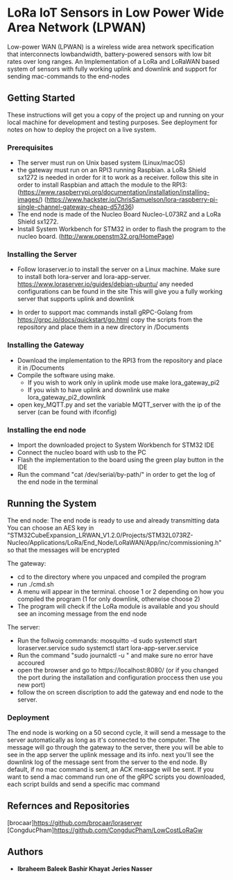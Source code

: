 # LoRa IoT Sensors in Low Power Wide Area Network (LPWAN)

Low-power WAN (LPWAN) is a wireless wide area network specification that interconnects lowbandwidth, battery-powered sensors with low bit rates over long ranges.
An Implementation of a LoRa and LoRaWAN based system of sensors with fully working uplink and downlink and support for sending mac-commands to the end-nodes

## Getting Started

These instructions will get you a copy of the project up and running on your local machine for development and testing purposes. See deployment for notes on how to deploy the project on a live system.

### Prerequisites

- The server must run on Unix based system (Linux/macOS)
- the gateway must run on an RPI3 running Raspbian. a LoRa Shield sx1272 is needed in order for it to work as a receiver. follow this site in order to install Raspbian and attach the module to the RPI3:
	(https://www.raspberrypi.org/documentation/installation/installing-images/)
	(https://www.hackster.io/ChrisSamuelson/lora-raspberry-pi-single-channel-gateway-cheap-d57d36) 
- The end node is made of the Nucleo Board Nucleo-L073RZ and a LoRa Shield sx1272.
- Install System Workbench for STM32 in order to flash the program to the nucleo board.
	(http://www.openstm32.org/HomePage)


### Installing the Server
 - Follow loraserver.io to install the server on a Linux machine. Make sure to install both lora-server and lora-app-server.
	https://www.loraserver.io/guides/debian-ubuntu/
	any needed configurations can be found in the site
	This will give you a fully working server that supports uplink and downlink

- In order to support mac commands install gRPC-Golang from https://grpc.io/docs/quickstart/go.html
	copy the scripts from the repository and place them in a new directory in /Documents

### Installing the Gateway
- Download the implementation to the RPI3 from the repository and place it in /Documents
- Compile the software using make.
	- If you wish to work only in uplink mode use make lora_gateway_pi2
	- If you wish to have uplink and downlink use make lora_gateway_pi2_downlink
- open key_MQTT.py and set the variable MQTT_server with the ip of the server (can be found with ifconfig)


### Installing the end node
- Import the downloaded project to System Workbench for STM32 IDE
- Connect the nucleo board with usb to the PC
- Flash the implementation to the board using the green play button in the IDE
- Run the command "cat /dev/serial/by-path/<serial address>" in order to get the log of the end node in the terminal


## Running the System
The end node:
	The end node is ready to use and already transmitting data
	You can choose an AES key in "STM32CubeExpansion_LRWAN_V1.2.0/Projects/STM32L073RZ-Nucleo/Applications/LoRa/End_Node/LoRaWAN/App/inc/commissioning.h" so that the messages will be encrypted

The gateway:
- cd to the directory where you unpaced and compiled the program
- run ./cmd.sh
- A menu will appear in the terminal. choose 1 or 2 depending on how you compiled the program (1 for only downlink, otherwise choose 2)
- The program will check if the LoRa module is available and you should see an incoming message from the end node

The server:
-	Run the follwoig commands:
	mosquitto -d
	sudo systemctl start loraserver.service
	sudo systemctl start lora-app-server.service
- Run the command "sudo journalctl -u <service name>" and make sure no error have accoured 
- open the browser and go to  https://localhost:8080/ (or if you changed the port during the installation and configuration proccess then use you new port)
- follow the on screen discription to add the gateway and end node to the server.


### Deployment
The end node is working on a 50 second cycle, it will send a message to the server automatically as long as it's connected to the computer.  The message will go through the gateway to the server, there you will be able to see in the app server the uplink message and its info. next you'll see the downlink log of the message sent from the server to the end node. By default, if no mac command is sent, an ACK message will be sent.  If you want to send a mac command run one of the gRPC scripts you downloaded, each script builds and send a specific mac command



## Refernces and Repositories

[brocaar]https://github.com/brocaar/loraserver
[CongducPham]https://github.com/CongducPham/LowCostLoRaGw

## Authors

* **Ibraheem Baleek** **Bashir Khayat** **Jeries Nasser**


